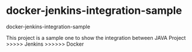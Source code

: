 # docker-jenkins-integration-sample
docker-jenkins-integration-sample

This project is a sample one to show the integration between 
JAVA Project >>>>> Jenkins >>>>>> Docker
